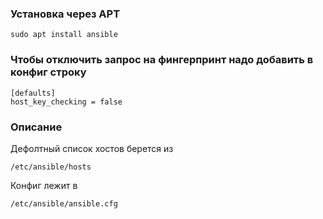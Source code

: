### Установка через APT
```shell
sudo apt install ansible
```
### Чтобы отключить запрос на фингерпринт надо добавить в конфиг строку
```
[defaults]
host_key_checking = false
```
### Описание
Дефолтный список хостов берется из
```
/etc/ansible/hosts
```
Конфиг лежит в 
```
/etc/ansible/ansible.cfg
```
